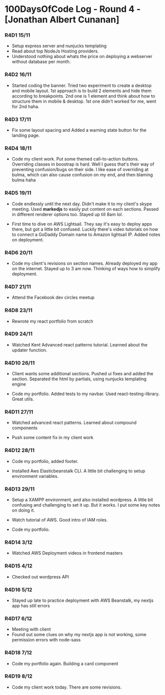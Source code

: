 # 100DaysOfCode Log - Round 4 - [Jonathan Albert Cunanan]

### R4D1 15/11

- Setup express server and nunjucks templating
- Read about top NodeJs Hosting providers.
- Understood nothing about whats the price on deploying a webserver without database per month.

### R4D2 16/11

- Started coding the banner. Tried two experiment to create a desktop and mobile layout. 1st approach is to build 2 elements and hide them according to breakpoints. 2nd one is 1 element and think about how to structure them in mobile & desktop. 1st one didn't worked for me, went for 2nd haha.

### R4D3 17/11

- Fix some layout spacing and Added a warning state button for the landing page.

### R4D4 18/11

- Code my client work. Put some themed call-to-action buttons. Overriding classes in boostrap is hard. Well I guess that's their way of preventing confusion/bugs on their side. I like ease of overriding at bulma, which can also cause confusion on my end, and then blaming bulma haha

### R4D5 19/11

- Code endlessly until the next day. Didn't make it to my client's skype meeting. Used **markedjs** to easily put content on each sections. Passed in different renderer options too. Stayed up till 8am lol.

- First time to dive on AWS Lightsail. They say it's easy to deploy apps there, but got a little bit confused. Luckily there's video tutorials on how to connect a GoDaddy Domain name to Amazon lightsail IP. Added notes on deployment.

### R4D6 20/11

- Code my client's revisions on section names. Already deployed my app on the internet. Stayed up to 3 am now. Thinking of ways how to simplify deployment.

### R4D7 21/11

- Attend the Facebook dev circles meetup

### R4D8 23/11

- Rewrote my react portfolio from scratch

### R4D9 24/11

- Watched Kent Advanced react patterns tutorial. Learned about the updater function.

### R4D10 26/11

- Client wants some additional sections. Pushed ui fixes and added the section. Separated the html by partials, using nunjucks templating engine

- Code my portfolio. Added tests to my navbar. Used react-testing-library. Great utils.

### R4D11 27/11

- Watched advanced react patterns. Learned about compound components

- Push some content fix in my client work

### R4D12 28/11

- Code my portfolio, added footer.

- Installed Aws Elasticbeanstalk CLI. A little bit challenging to setup environment variables.

### R4D13 29/11

- Setup a XAMPP environment, and also installed wordpress. A little bit confusing and challenging to set it up. But it works. I put some key notes on doing it.

- Watch tutorial of AWS. Good intro of IAM roles.

- Code my portfolio.

### R4D14 3/12

- Watched AWS Deployment videos in frontend masters

### R4D15 4/12

- Checked out wordpress API

### R4D16 5/12

- Stayed up late to practice deployment with AWS Beanstalk, my nextjs app has still errors

### R4D17 6/12

- Meeting with client
- Found out some clues on why my nextjs app is not working, some permission errors with node-sass

### R4D18 7/12

- Code my portfolio again. Building a card component

### R4D19 8/12

- Code my client work today. There are some revisions.
